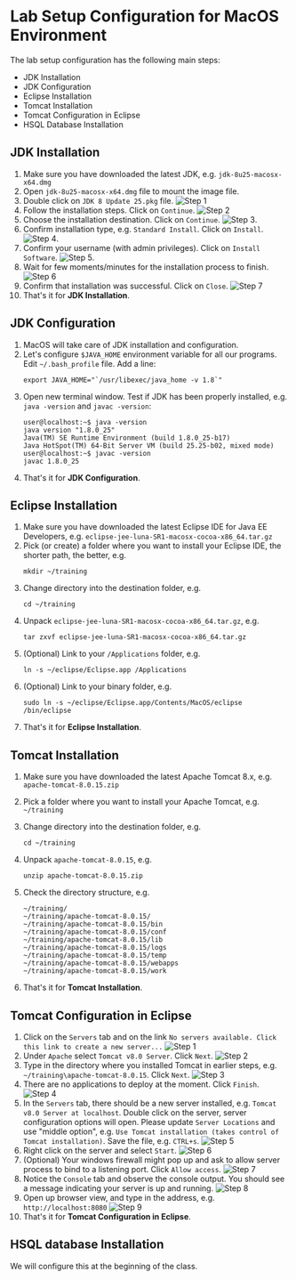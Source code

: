 # Lab Setup Configuration for MacOS Environment

The lab setup configuration has the following main steps:
* JDK Installation
* JDK Configuration
* Eclipse Installation
* Tomcat Installation
* Tomcat Configuration in Eclipse
* HSQL Database Installation


## JDK Installation
1. Make sure you have downloaded the latest JDK, e.g. `jdk-8u25-macosx-x64.dmg`
2. Open `jdk-8u25-macosx-x64.dmg` file to mount the image file.
3. Double click on `JDK 8 Update 25.pkg` file.
  ![Step 1](https://raw.github.com/javaclinic/lab-setup-spring/master/screenshots/mac_java_01.png)
4. Follow the installation steps. Click on `Continue`.
  ![Step 2](https://raw.github.com/javaclinic/lab-setup-spring/master/screenshots/mac_java_02.png)
5. Choose the installation destination. Click on `Continue`.
  ![Step 3](https://raw.github.com/javaclinic/lab-setup-spring/master/screenshots/mac_java_03.png).
6. Confirm installation type, e.g. `Standard Install`. Click on `Install`.
  ![Step 4](https://raw.github.com/javaclinic/lab-setup-spring/master/screenshots/mac_java_04.png).
7. Confirm your username (with admin privileges). Click on `Install Software`.
  ![Step 5](https://raw.github.com/javaclinic/lab-setup-spring/master/screenshots/mac_java_05.png).
8. Wait for few moments/minutes for the installation process to finish.
  ![Step 6](https://raw.github.com/javaclinic/lab-setup-spring/master/screenshots/mac_java_06.png)
9. Confirm that installation was successful. Click on `Close`.
  ![Step 7](https://raw.github.com/javaclinic/lab-setup-spring/master/screenshots/mac_java_07.png)
10. That's it for **JDK Installation**.


## JDK Configuration
1. MacOS will take care of JDK installation and configuration.
2. Let's configure `$JAVA_HOME`  environment variable for all our programs. Edit `~/.bash_profile` file. Add a line:
    ```
    export JAVA_HOME="`/usr/libexec/java_home -v 1.8`"
    ```
3. Open new terminal window. Test if JDK has been properly installed, e.g. `java -version` and `javac -version`:
    ```
    user@localhost:~$ java -version
    java version "1.8.0_25"
    Java(TM) SE Runtime Environment (build 1.8.0_25-b17)
    Java HotSpot(TM) 64-Bit Server VM (build 25.25-b02, mixed mode)
    user@localhost:~$ javac -version
    javac 1.8.0_25
    ```
4. That's it for **JDK Configuration**.


## Eclipse Installation
1. Make sure you have downloaded the latest Eclipse IDE for Java EE Developers, e.g. `eclipse-jee-luna-SR1-macosx-cocoa-x86_64.tar.gz`
2. Pick (or create) a folder where you want to install your Eclipse IDE, the shorter path, the better, e.g.
    ```
    mkdir ~/training
    ```
3. Change directory into the destination folder, e.g.
    ```
    cd ~/training
    ```
4. Unpack `eclipse-jee-luna-SR1-macosx-cocoa-x86_64.tar.gz`, e.g.
    ```
    tar zxvf eclipse-jee-luna-SR1-macosx-cocoa-x86_64.tar.gz
    ```
5. (Optional) Link to your `/Applications` folder, e.g.
    ```
    ln -s ~/eclipse/Eclipse.app /Applications
    ```
6. (Optional) Link to your binary folder, e.g.
    ```
    sudo ln -s ~/eclipse/Eclipse.app/Contents/MacOS/eclipse /bin/eclipse
    ```
7. That's it for **Eclipse Installation**.


## Tomcat Installation
1. Make sure you have downloaded the latest Apache Tomcat 8.x, e.g. `apache-tomcat-8.0.15.zip`
2. Pick a folder where you want to install your Apache Tomcat, e.g. `~/training`
3. Change directory into the destination folder, e.g.
    ```
    cd ~/training
    ```
4. Unpack `apache-tomcat-8.0.15`, e.g.
    ```
    unzip apache-tomcat-8.0.15.zip
    ```

5. Check the directory structure, e.g. 
    ```
    ~/training/
    ~/training/apache-tomcat-8.0.15/
    ~/training/apache-tomcat-8.0.15/bin
    ~/training/apache-tomcat-8.0.15/conf
    ~/training/apache-tomcat-8.0.15/lib
    ~/training/apache-tomcat-8.0.15/logs
    ~/training/apache-tomcat-8.0.15/temp
    ~/training/apache-tomcat-8.0.15/webapps
    ~/training/apache-tomcat-8.0.15/work
    ```
6. That's it for **Tomcat Installation**.

## Tomcat Configuration in Eclipse
1. Click on the `Servers` tab and on the link `No servers available. Click this link to create a new server...`
  ![Step 1](https://raw.github.com/javaclinic/lab-setup-spring/master/screenshots/mac_eclipse_tomcat_configuration_01.png)
2. Under `Apache` select `Tomcat v8.0 Server`. Click `Next`.
  ![Step 2](https://raw.github.com/javaclinic/lab-setup-spring/master/screenshots/mac_eclipse_tomcat_configuration_02.png)
3. Type in the directory where you installed Tomcat in earlier steps, e.g. `~/training\apache-tomcat-8.0.15`. Click `Next`.
  ![Step 3](https://raw.github.com/javaclinic/lab-setup-spring/master/screenshots/eclipse_tomcat_configuration_03.png)
4. There are no applications to deploy at the moment. Click `Finish`.
  ![Step 4](https://raw.github.com/javaclinic/lab-setup-spring/master/screenshots/mac_eclipse_tomcat_configuration_04.png)
5. In the `Servers` tab, there should be a new server installed, e.g. `Tomcat v8.0 Server at localhost`. Double click on the server, server configuration options will open. Please update `Server Locations` and use "middle option", e.g. `Use Tomcat installation (takes control of Tomcat installation)`. Save the file, e.g. `CTRL+s`.
  ![Step 5](https://raw.github.com/javaclinic/lab-setup-spring/master/screenshots/mac_eclipse_tomcat_configuration_05.png)
6. Right click on the server and select `Start`.
  ![Step 6](https://raw.github.com/javaclinic/lab-setup-spring/master/screenshots/mac_eclipse_tomcat_configuration_06.png)
7. (Optional) Your windows firewall might pop up and ask to allow server process to bind to a listening port. Click `Allow access`.
  ![Step 7](https://raw.github.com/javaclinic/lab-setup-spring/master/screenshots/windows_eclipse_tomcat_configuration_07.png)
8. Notice the `Console` tab and observe the console output. You should see a message indicating your server is up and running.
  ![Step 8](https://raw.github.com/javaclinic/lab-setup-spring/master/screenshots/mac_eclipse_tomcat_configuration_08.png)
9. Open up browser view, and type in the address, e.g. `http://localhost:8080`
  ![Step 9](https://raw.github.com/javaclinic/lab-setup-spring/master/screenshots/mac_eclipse_tomcat_configuration_09.png)
10. That's it for **Tomcat Configuration in Eclipse**.


## HSQL database Installation
We will configure this at the beginning of the class.


